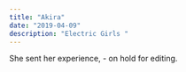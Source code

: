 ```yaml
---
title: "Akira"
date: "2019-04-09"
description: "Electric Girls "
---
```

 She sent her experience, - on hold for editing.
